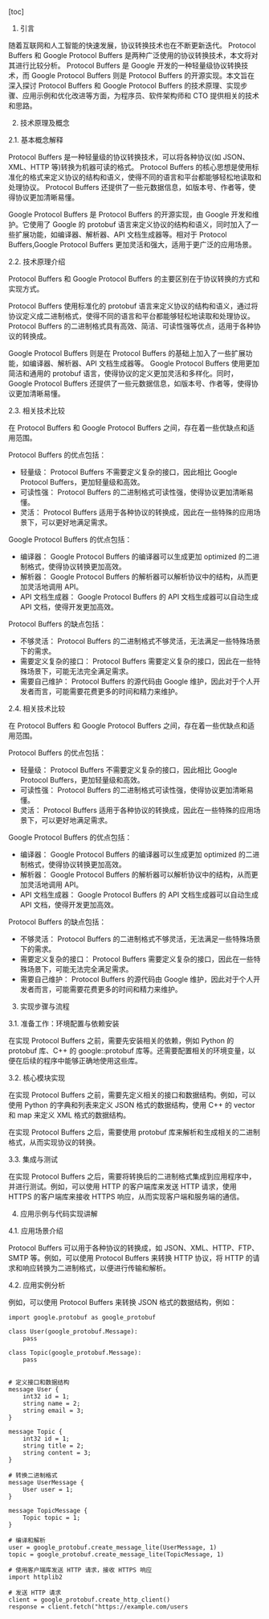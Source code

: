 
[toc]                    
                
                
1. 引言

随着互联网和人工智能的快速发展，协议转换技术也在不断更新迭代。 Protocol Buffers 和 Google Protocol Buffers 是两种广泛使用的协议转换技术，本文将对其进行比较分析。 Protocol Buffers 是 Google 开发的一种轻量级协议转换技术，而 Google Protocol Buffers 则是 Protocol Buffers 的开源实现。本文旨在深入探讨 Protocol Buffers 和 Google Protocol Buffers 的技术原理、实现步骤、应用示例和优化改进等方面，为程序员、软件架构师和 CTO 提供相关的技术和思路。

2. 技术原理及概念

2.1. 基本概念解释

 Protocol Buffers 是一种轻量级的协议转换技术，可以将各种协议(如 JSON、XML、HTTP 等)转换为机器可读的格式。 Protocol Buffers 的核心思想是使用标准化的格式来定义协议的结构和语义，使得不同的语言和平台都能够轻松地读取和处理协议。 Protocol Buffers 还提供了一些元数据信息，如版本号、作者等，使得协议更加清晰易懂。

 Google Protocol Buffers 是 Protocol Buffers 的开源实现，由 Google 开发和维护。它使用了 Google 的 protobuf 语言来定义协议的结构和语义，同时加入了一些扩展功能，如编译器、解析器、API 文档生成器等。相对于 Protocol Buffers,Google Protocol Buffers 更加灵活和强大，适用于更广泛的应用场景。

2.2. 技术原理介绍

 Protocol Buffers 和 Google Protocol Buffers 的主要区别在于协议转换的方式和实现方式。

 Protocol Buffers 使用标准化的 protobuf 语言来定义协议的结构和语义，通过将协议定义成二进制格式，使得不同的语言和平台都能够轻松地读取和处理协议。 Protocol Buffers 的二进制格式具有高效、简洁、可读性强等优点，适用于各种协议的转换成。

 Google Protocol Buffers 则是在 Protocol Buffers 的基础上加入了一些扩展功能，如编译器、解析器、API 文档生成器等。 Google Protocol Buffers 使用更加简洁和通用的 protobuf 语言，使得协议的定义更加灵活和多样化。同时，Google Protocol Buffers 还提供了一些元数据信息，如版本号、作者等，使得协议更加清晰易懂。

2.3. 相关技术比较

在 Protocol Buffers 和 Google Protocol Buffers 之间，存在着一些优缺点和适用范围。

 Protocol Buffers 的优点包括：

* 轻量级： Protocol Buffers 不需要定义复杂的接口，因此相比 Google Protocol Buffers，更加轻量级和高效。
* 可读性强： Protocol Buffers 的二进制格式可读性强，使得协议更加清晰易懂。
* 灵活： Protocol Buffers 适用于各种协议的转换成，因此在一些特殊的应用场景下，可以更好地满足需求。

 Google Protocol Buffers 的优点包括：

* 编译器： Google Protocol Buffers 的编译器可以生成更加 optimized 的二进制格式，使得协议转换更加高效。
* 解析器： Google Protocol Buffers 的解析器可以解析协议中的结构，从而更加灵活地调用 API。
* API 文档生成器： Google Protocol Buffers 的 API 文档生成器可以自动生成 API 文档，使得开发更加高效。

 Protocol Buffers 的缺点包括：

* 不够灵活： Protocol Buffers 的二进制格式不够灵活，无法满足一些特殊场景下的需求。
* 需要定义复杂的接口： Protocol Buffers 需要定义复杂的接口，因此在一些特殊场景下，可能无法完全满足需求。
* 需要自己维护： Protocol Buffers 的源代码由 Google 维护，因此对于个人开发者而言，可能需要花费更多的时间和精力来维护。

2.4. 相关技术比较

在 Protocol Buffers 和 Google Protocol Buffers 之间，存在着一些优缺点和适用范围。

 Protocol Buffers 的优点包括：

* 轻量级： Protocol Buffers 不需要定义复杂的接口，因此相比 Google Protocol Buffers，更加轻量级和高效。
* 可读性强： Protocol Buffers 的二进制格式可读性强，使得协议更加清晰易懂。
* 灵活： Protocol Buffers 适用于各种协议的转换成，因此在一些特殊的应用场景下，可以更好地满足需求。

 Google Protocol Buffers 的优点包括：

* 编译器： Google Protocol Buffers 的编译器可以生成更加 optimized 的二进制格式，使得协议转换更加高效。
* 解析器： Google Protocol Buffers 的解析器可以解析协议中的结构，从而更加灵活地调用 API。
* API 文档生成器： Google Protocol Buffers 的 API 文档生成器可以自动生成 API 文档，使得开发更加高效。

 Protocol Buffers 的缺点包括：

* 不够灵活： Protocol Buffers 的二进制格式不够灵活，无法满足一些特殊场景下的需求。
* 需要定义复杂的接口： Protocol Buffers 需要定义复杂的接口，因此在一些特殊场景下，可能无法完全满足需求。
* 需要自己维护： Protocol Buffers 的源代码由 Google 维护，因此对于个人开发者而言，可能需要花费更多的时间和精力来维护。

3. 实现步骤与流程

3.1. 准备工作：环境配置与依赖安装

在实现 Protocol Buffers 之前，需要先安装相关的依赖，例如 Python 的 protobuf 库、C++ 的 google::protobuf 库等。还需要配置相关的环境变量，以便在后续的程序中能够正确地使用这些库。

3.2. 核心模块实现

在实现 Protocol Buffers 之前，需要先定义相关的接口和数据结构。例如，可以使用 Python 的字典和列表来定义 JSON 格式的数据结构，使用 C++ 的 vector 和 map 来定义 XML 格式的数据结构。

在实现 Protocol Buffers 之后，需要使用 protobuf 库来解析和生成相关的二进制格式，从而实现协议的转换。

3.3. 集成与测试

在实现 Protocol Buffers 之后，需要将转换后的二进制格式集成到应用程序中，并进行测试。例如，可以使用 HTTP 的客户端库来发送 HTTP 请求，使用 HTTPS 的客户端库来接收 HTTPS 响应，从而实现客户端和服务端的通信。

4. 应用示例与代码实现讲解

4.1. 应用场景介绍

 Protocol Buffers 可以用于各种协议的转换成，如 JSON、XML、HTTP、FTP、SMTP 等。例如，可以使用 Protocol Buffers 来转换 HTTP 协议，将 HTTP 的请求和响应转换为二进制格式，以便进行传输和解析。

4.2. 应用实例分析

例如，可以使用 Protocol Buffers 来转换 JSON 格式的数据结构，例如：

```
import google.protobuf as google_protobuf

class User(google_protobuf.Message):
    pass

class Topic(google_protobuf.Message):
    pass


# 定义接口和数据结构
message User {
    int32 id = 1;
    string name = 2;
    string email = 3;
}

message Topic {
    int32 id = 1;
    string title = 2;
    string content = 3;
}

# 转换二进制格式
message UserMessage {
    User user = 1;
}

message TopicMessage {
    Topic topic = 1;
}

# 编译和解析
user = google_protobuf.create_message_lite(UserMessage, 1)
topic = google_protobuf.create_message_lite(TopicMessage, 1)

# 使用客户端库发送 HTTP 请求，接收 HTTPS 响应
import httplib2

# 发送 HTTP 请求
client = google_protobuf.create_http_client()
response = client.fetch("https://example.com/users

